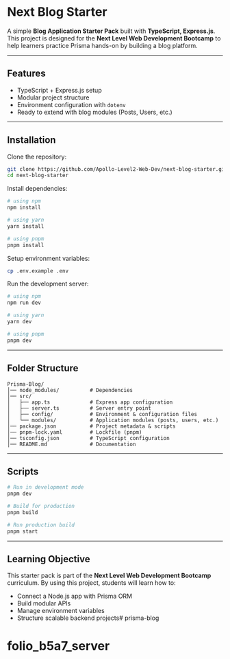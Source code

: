 
# Next Blog Starter

A simple **Blog Application Starter Pack** built with **TypeScript, Express.js**.  
This project is designed for the **Next Level Web Development Bootcamp** to help learners practice Prisma hands-on by building a blog platform.

---

## Features
- TypeScript + Express.js setup
- Modular project structure
- Environment configuration with `dotenv`
- Ready to extend with blog modules (Posts, Users, etc.)

---

## Installation

Clone the repository:

```bash
git clone https://github.com/Apollo-Level2-Web-Dev/next-blog-starter.git
cd next-blog-starter
```

Install dependencies:

```bash
# using npm
npm install

# using yarn
yarn install

# using pnpm
pnpm install
```

Setup environment variables:

```bash
cp .env.example .env
```

Run the development server:

```bash
# using npm
npm run dev

# using yarn
yarn dev

# using pnpm
pnpm dev
```

---

## Folder Structure

```
Prisma-Blog/
│── node_modules/          # Dependencies
│── src/
│   ├── app.ts             # Express app configuration
│   ├── server.ts          # Server entry point
│   ├── config/            # Environment & configuration files
│   └── modules/           # Application modules (posts, users, etc.)
│── package.json           # Project metadata & scripts
│── pnpm-lock.yaml         # Lockfile (pnpm)
│── tsconfig.json          # TypeScript configuration
│── README.md              # Documentation
```

---

## Scripts

```bash
# Run in development mode
pnpm dev

# Build for production
pnpm build

# Run production build
pnpm start
```

---

## Learning Objective

This starter pack is part of the **Next Level Web Development Bootcamp** curriculum.
By using this project, students will learn how to:

* Connect a Node.js app with Prisma ORM
* Build modular APIs
* Manage environment variables
* Structure scalable backend projects# prisma-blog
# folio_b5a7_server
